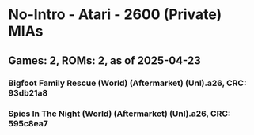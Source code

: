 # No-Intro - Atari - 2600 (Private) MIAs
## Games: 2, ROMs: 2, as of 2025-04-23

### Bigfoot Family Rescue (World) (Aftermarket) (Unl).a26, CRC: 93db21a8
### Spies In The Night (World) (Aftermarket) (Unl).a26, CRC: 595c8ea7
